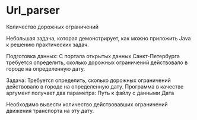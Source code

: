 # Url_parser
Количество дорожных ограничений

Небольшая задача, которая демонстрирует, как можно приложить Java к решению практических задач.

Подготовка данных:
С портала открытых данных Санкт-Петербурга требуется определить, сколько дорожных ограничений действовало в городе на определенную дату.

Задача:
Требуется определить, сколько дорожных ограничений действовало в городе на определенную дату.
Программа в качестве аргумент получает два параметра:
Путь к файлу с данными
Дата

Необходимо вывести количество действовавших ограничений движения транспорта на эту дату.
